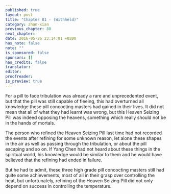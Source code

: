 ```yaml
---
published: true
layout: post
title: "Chapter 81 - (Withheld)"
category: zhan-xian
previous_chapter: 80
next_chapter:
date: 2016-05-26 23:14:01 +0200
has_note: false
note: ""
is_sponsored: false
sponsors: []
has_credits: false
translator:
editor:
proofreader:
is_preview: true
---
```

For a pill to face tribulation was already a rare and unprecedented event, but that the pill was still capable of fleeing, this had overturned all knowledge these pill concocting masters had gained in their lives. It did not mean that all of what they had learnt was wrong, but this Heaven Seizing Pill was indeed opposing the heavens, something which really should not be in the hands of mortals.

The person who refined the Heaven Seizing Pill last time had not recorded the events after refining for some unknown reason, let alone these shapes in the air as well as passing through the tribulation, or about the pill escaping and so on. If Yang Chen had not heard about these things in the spiritual world, his knowledge would be similar to them and he would have believed that the refining had ended in failure.
<!--more-->

But he had to admit, these three high grade pill concocting masters still had quite some achievements, most of all in their grasp over controlling the heat, but unfortunately, refining of the Heaven Seizing Pill did not only depend on success in controlling the temperature.
